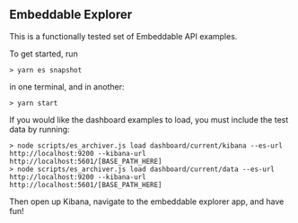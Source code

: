 ## Embeddable Explorer

This is a functionally tested set of Embeddable API examples.

To get started, run 

```
> yarn es snapshot
```

in one terminal, and in another:

```
> yarn start
```

If you would like the dashboard examples to load, you must include the test data by running:

```
> node scripts/es_archiver.js load dashboard/current/kibana --es-url http://localhost:9200 --kibana-url http://localhost:5601/[BASE_PATH_HERE]
> node scripts/es_archiver.js load dashboard/current/data --es-url http://localhost:9200 --kibana-url http://localhost:5601/[BASE_PATH_HERE]
```

Then open up Kibana, navigate to the embeddable explorer app, and have fun!